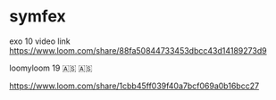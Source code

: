 # symfex

exo 10 video link
https://www.loom.com/share/88fa50844733453dbcc43d14189273d9

loomyloom 19 🇦🇸 🇦🇸

https://www.loom.com/share/1cbb45ff039f40a7bcf069a0b16bcc27
